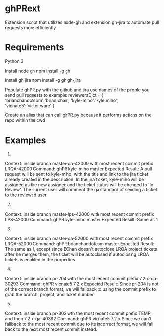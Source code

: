 # ghPRext
Extension script that utilizes node-gh and extension gh-jira to automate pull requests more efficiently

# Requirements
Python 3

Install node gh
npm install -g gh

Install gh jira
npm install -g gh gh-jira

Populate ghPR.py with the github and jira usernames of the people you send pull requests to
example: 
reviewersDict = {
    'brianchandotcom':'brian.chan',
    'kyle-miho':'kyle.miho',
    'vicnate5':'victor.ware'
}

Create an alias that can call ghPR.py because it performs actions on the repo within the cwd

# Examples
1) 
Context: inside branch master-qa-42000 with most recent commit prefix LRQA-42000
Command: ghPR kyle-miho master
Expected Result: A pull request will be sent to kyle-miho, with the title and link to the jira ticket already created in the description. In the jira ticket, kyle-miho will be assigned as the new assignee and the ticket status will be changed to 'In Review'. The current user will comment the qa standard of sending a ticket to the reviewed user.

2)
Context: inside branch master-lps-42000 with most recent commit prefix LPS-42000
Command: ghPR kyle-miho master
Expected Result: Same as 1

3) 
Context: inside branch master-qa-52000 with most recent commit prefix LRQA-52000
Command: ghPR brianchandotcom master
Expected Result: The same as 1, except since BChan doesn't autoclose LRQA project tickets after he merges them, the ticket will be autoclosed if autoclosing LRQA tickets is enabled in the properties

4) 
Context: inside branch pr-204 with the most recent commit prefix 7.2.x-qa-30293
Command: ghPR vicnate5 7.2.x
Expected Result: Since pr-204 is not of the correct branch format, we will fallback to using the commit prefix to grab the branch, project, and ticket number

5) 
Context: inside branch pr-302 wth the most recent commit prefix TEMP, and then 7.2.x-qa-40392
Command: ghPR vicnate5 7.2.x
Since we can't fallback to the most recent commit due to its incorrect format, we will fall back to the next most recent commit instead.
